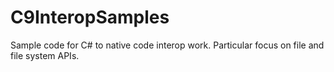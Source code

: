 # C9InteropSamples
Sample code for C# to native code interop work. Particular focus on file and file system APIs.
